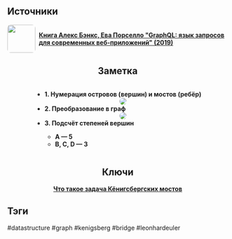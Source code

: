 <h2 align="left">Источники</h2>
<div style="text-align: left">
	<ul style="padding: 0; list-style-type: none; display: flex; flex-direction: column; align-items: left;">
		<li style="display: flex; align-items: center">
			<img
			style="border-radius: 8px; margin-right: 8px; width: 64px; height: 64px; object-fit: cover"
			src="https://m.media-amazon.com/images/I/91FpTCr6IWL._AC_UL960_QL65_.jpg" />
			<strong><a href="https://vk.com/wall-105439414_390">Книга Алекс Бэнкс, Ева Порселло "GraphQL: язык запросов для современных веб-приложений" (2019)</a></strong>
	    </li>
	</ul>
</div>
<h2 align="center">Заметка</h2>
<div style="text-align: center;">
	<ul style="display: inline-block; text-align: left;">
		<li><strong>1. Нумерация островов (вершин) и мостов (ребёр)</strong></li>
		<center>
			<img style="border-radius: 8px;" src="https://psv4.userapi.com/c909328/u542439242/docs/d31/9090a5589c05/DataStructures-Graph-K_246_nigsbergBridge-Numbered.png?extra=0Bb1fb7WCdPG8-Of9ZQtt-3xncRRQg5GaW1PtQPNrYykFPzR5pTfUjKYU26JmgEqLYLVNNDXHEx0dm8-Djnmpvk3tVWJWxuxO-xHvaD4F69ARorwP4_4hr7Oi2rLMPVYqDVKo1H__kR_idUQ16B8mKIOYw" />
		</center>
		<li><strong>2. Преобразование в граф</strong></li>
		<center>
			<img style="border-radius: 8px;" src="https://psv4.userapi.com/c909628/u542439242/docs/d35/3bd3ac69efec/DataStructures-Graph-K_246_nigsbergBridge-Graph.png?extra=K89sRd1OTRSLt_OAwy8iSTYVV7SOFgY7tVjTNnweeU6g7qNSTkCGV_pspJNk6xew4i8ExV1RQwFlY0bWd0p9IWzPxpQaQnoRNV2WOEoYO4o4cb4xEbJcztz1oLoTarAHE8-t85wGrQZZkLCr2zYA--QKHg" />
		</center>
		<li><strong>3. Подсчёт степеней вершин</strong></li>
		<ul style="display: inline-block; text-align: left;">
			<li><strong>A — 5</strong></li>
			<li><strong>B, C, D — 3</strong></li>
		</ul>
	</ul>
</div>
<h2 align="center">Ключи</h2>
<div style="display: flex; align-items: flex-start;">
	<ul style="list-style-type: none; margin: 0; padding: 0; text-align: center; flex-grow: 1;">
		<li><strong><a href="obsidian://open?file=Data Structures/Graph/Theorems/Königsberg Bridges/Что такое задача Кёнигсбергских мостов">Что такое задача Кёнигсбергских мостов</a></strong></li>
	</ul>
</div>
<h2 align="left">Тэги</h2>
#datastructure #graph #kenigsberg #bridge #leonhardeuler